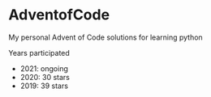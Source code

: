 # AdventofCode
My personal Advent of Code solutions for learning python

Years participated
* 2021: ongoing
* 2020: 30 stars
* 2019: 39 stars
